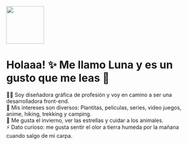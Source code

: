 <img width="100" src="https://c.tenor.com/5DOuCnEZOOwAAAAC/totoro-work.gif"/>

# Holaaa! ✨ Me llamo Luna y es un gusto que me leas :hand_over_mouth:

:woman_technologist: Soy diseñadora gráfica de profesión y voy en camino a ser una desarrolladora front-end.<br>
:jigsaw: Mis intereses son diversos: Plantitas, peliculas, series, video juegos, anime, hiking, trekking y camping.<br>
:heart_decoration: Me gusta el invierno, ver las estrellas y cuidar a los animales.<br>
⚡ Dato curioso: me gusta sentir el olor a tierra humeda por la mañana cuando salgo de mi carpa.
<!--
**LunaConstanza/lunaconstanza** is a ✨ _special_ ✨ repository because its `README.md` (this file) appears on your GitHub profile.

Here are some ideas to get you started:

- 🔭 I’m currently working on ...
- 🌱 I’m currently learning ...
- 👯 I’m looking to collaborate on ...
- 🤔 I’m looking for help with ...
- 💬 Ask me about ...
- 📫 How to reach me: ...
- 😄 Pronouns: ...
- ⚡ Fun fact: ...
-->
